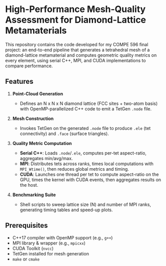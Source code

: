 # High-Performance Mesh-Quality Assessment for Diamond-Lattice Metamaterials

This repository contains the code developed for my COMPE 596 final project: an end-to-end pipeline that generates a tetrahedral mesh of a diamond-lattice metamaterial and computes geometric quality metrics on every element, using serial C++, MPI, and CUDA implementations to compare performance.

## Features

1. **Point-Cloud Generation**  
   - Defines an N x N x N diamond lattice (FCC sites + two-atom basis) with OpenMP-parallelized C++ code to emit a TetGen `.node` file.

2. **Mesh Construction**  
   - Invokes TetGen on the generated `.node` file to produce `.ele` (tet connectivity) and `.face` (surface triangles).

3. **Quality Metric Computation**  
   - **Serial C++**: Loads `.node`/`.ele`, computes per-tet aspect-ratio, aggregates min/avg/max.  
   - **MPI**: Distributes tets across ranks, times local computations with `MPI_Wtime()`, then reduces global metrics and timing.  
   - **CUDA**: Launches one thread per tet to compute aspect-ratio on the GPU, times the kernel with CUDA events, then aggregates results on the host.

4. **Benchmarking Suite**  
   - Shell scripts to sweep lattice size \(N\) and number of MPI ranks, generating timing tables and speed-up plots.

## Prerequisites

- C++17 compiler with OpenMP support (e.g., `g++`)  
- MPI library & wrapper (e.g., `mpicxx`)  
- CUDA Toolkit (`nvcc`)  
- TetGen installed for mesh generation  
- `make` or `cmake`
